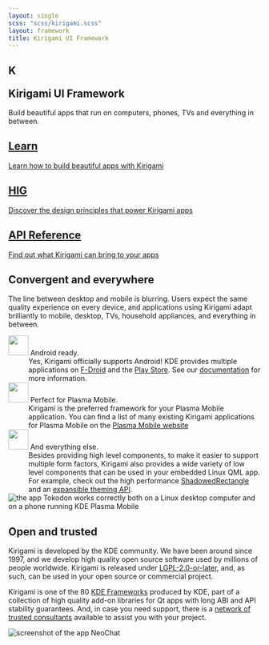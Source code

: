 ```yaml
---
layout: single
scss: "scss/kirigami.scss"
layout: framework
title: Kirigami UI Framework
---
```


<div class="container-fluid">
<section class="kirigami-header">
  <h1><p class="header-logo">K</p>Kirigami UI Framework</h1>
  <p>Build beautiful apps that run on computers, phones, TVs and everything in between.</p>
</section>
</div>

<div>
  <div class="container text-center block-navs">
    <a href="/docs/getting-started/kirigami/" target="_blank" class="block-nav">
      <i class="icon icon_document-share"></i>
      <h2>Learn</h2>
      <p>Learn how to build beautiful apps with Kirigami</p>
    </a>
    <a href="https://hig.kde.org/" target="_blank" class="block-nav">
      <i class="icon icon_draw-watercolor"></i>
      <h2>HIG</h2>
      <p>Discover the design principles that power Kirigami apps</p>
    </a>
    <a href="https://api.kde.org/frameworks/kirigami/html/index.html" class="block-nav">
      <i class="icon icon_anchor"></i>
      <h2>API Reference</h2>
      <p>Find out what Kirigami can bring to your apps</p>
    </a>
  </div>
</div>

<section class="container mt-5">
  <div class="row">
    <div class="col-12 col-lg-6">
      <h2 class="h1">Convergent and everywhere</h2>
      <p>The line between desktop and mobile is blurring. Users expect the same quality
      experience on every device, and applications using Kirigami adapt brilliantly to
      mobile, desktop, TVs, household appliances, and everything in between.</p>
      <div class="d-flex flex-column mt-4 gap-3">
        <div class="position-relative ps-5">
          <dt class="d-inline font-semibold text-gray-900">
            <img src="android.svg" alt="" width="40" height="40" class="position-absolute top-0 start-0">
            Android ready.
          </dt>
          <!-- space -->
          <dd class="d-inline">Yes, Kirigami officially supports Android! KDE provides multiple applications on <a href="https://community.kde.org/Android/FDroid">F-Droid</a> and the <a href="https://play.google.com/store/apps/dev?id=4758894585905287660">Play Store</a>. See our <a href="/docs/build/android/">documentation</a> for more information.</dd>
        </div>
        <div class="position-relative ps-5">
          <dt class="d-inline font-semibold text-gray-900">
            <img src="plasma-mobile-logo.svg" alt="" width="40" height="40" class="position-absolute top-0 start-0">
            Perfect for Plasma Mobile.
          </dt>
          <!-- space -->
          <dd class="d-inline">Kirigami is the preferred framework for your Plasma Mobile application. You can find a list of many existing Kirigami applications for Plasma Mobile on the <a href="https://plasma-mobile.org/#applications">Plasma Mobile website</a></dd>
        </div>
        <div class="position-relative ps-5">
          <dt class="d-inline font-semibold text-gray-900">
            <img src="kde-cpu.svg" alt="" width="40" height="40" class="position-absolute top-0 start-0">
            And everything else.
          </dt>
          <!-- space -->
          <dd class="d-inline">Besides providing high level components, to make it easier to support multiple form factors, Kirigami also provides a wide variety of low level components that can be used in your embedded Linux QML app. For example, check out the high performance <a href="https://api.kde.org/frameworks/kirigami/html/classShadowedRectangle.html">ShadowedRectangle</a> and an <a href="/docs/getting-started/kirigami/style-colors/">expansible theming API</a>.</dd>
        </div>
      </div>
    </div>
    <div class="col-12 col-lg-6">
      <img src="tokodon-desktop.png" class="img-fluid kirigami-devices" alt="the app Tokodon works correctly both on a Linux desktop computer and on a phone running KDE Plasma Mobile">
    </div>
   </div>
   <div class="row">
    <div class="col-12 col-lg-6 mt-5 order-0 order-lg-2">
      <h2 class="h1">Open and trusted</h2>
      <p>Kirigami is developed by the KDE community. We have been around since 1997, and we develop high quality open source software used by millions of people worldwide. Kirigami is released under <a href="https://invent.kde.org/frameworks/kirigami/-/tree/master/LICENSES/LGPL-2.0-or-later.txt">LGPL-2.0-or-later</a>, and, as such, can be used in your open source or commercial project.</p>
      <p>Kirigami is one of the 80 <a href="/products/frameworks">KDE Frameworks</a> produced by KDE, part of a collection of high quality add-on libraries for Qt apps with long ABI and API stability guarantees. And, in case you need support, there is a <a href="https://ev.kde.org/consultants/">network of trusted consultants</a> available to assist you with your project.</p>
    </div>
    <div class="col-12 col-lg-6 mt-5">
      <img src="neochat.png" class="img-fluid kirigami-devices" alt="screenshot of the app NeoChat">
    </div>
  </div>
</section>
